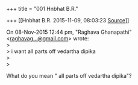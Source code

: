 +++
title = "001 Hnbhat B.R."

+++
[[Hnbhat B.R.	2015-11-09, 08:03:23 [Source](https://groups.google.com/g/samskrita/c/cY5n0O-3ZUo)]]



  
On 08-Nov-2015 12:44 pm, "Raghava Ghanapathi" \<[raghavag...@gmail.com]()\> wrote:  
\>  
\> i want all parts off vedartha dipika  
\>  
\>

What do you mean " all parts off vedartha dipika"?

